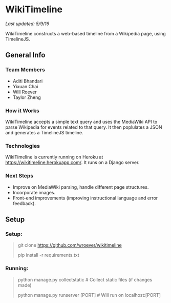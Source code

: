 WikiTimeline
============
*Last updated: 5/9/16*

WikiTimeline constructs a web-based timeline from a Wikipedia page, using TimelineJS.

General Info
------------

### Team Members

* Aditi Bhandari
* Yixuan Chai
* Will Roever
* Taylor Zheng

### How it Works
WikiTimeline accepts a simple text query and uses the MediaWiki API to parse Wikipedia for events related to that query. It then poplulates a JSON and generates a TimelineJS timeline. 

### Technologies
WikiTimeline is currently running on Heroku at https://wikitimeline.herokuapp.com/. It runs on a Django server.

### Next Steps
* Improve on MediaWiki parsing, handle different page structures.
* Incorporate images.
* Front-end improvements (improving instructional language and error feedback).

Setup
-----

### Setup:

> git clone https://github.com/wroever/wikitimeline
>
> pip install -r requirements.txt

### Running:

> python manage.py collectstatic # Collect static files (if changes made)
>
> python manage.py runserver [PORT] # Will run on localhost:[PORT]
